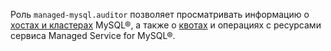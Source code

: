 Роль `managed-mysql.auditor` позволяет просматривать информацию о [хостах и кластерах](../../managed-mysql/concepts/index.md) MySQL®, а также о [квотах](../../managed-mysql/concepts/limits.md#mmy-quotas) и операциях с ресурсами сервиса Managed Service for MySQL®.